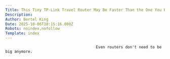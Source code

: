 ```yaml
---
Title: This Tiny TP-Link Travel Router May Be Faster Than the One You Have at Home
Description: 
Author: Bertel King
Date: 2025-10-06T18:15:16.000Z
Robots: noindex,nofollow
Template: index
---
```


                                            Even routers don't need to be big anymore.
                                        